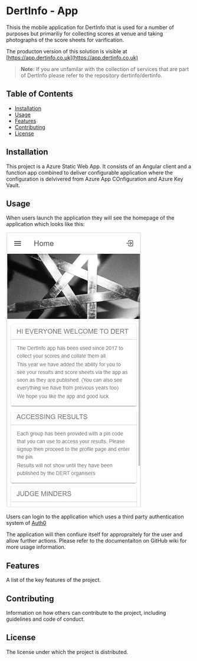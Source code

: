 # DertInfo - App

Thisis the mobile application for DertInfo that is used for a number of purposes but primariliy for collecting scores at venue and taking photographs of the score sheets for varification. 

The producton version of this solution is visible at [https://app.dertinfo.co.uk](https://app.dertinfo.co.uk)

> **Note:** If you are unfamilar with the collection of services that are part of DertInfo please refer to the repository dertinfo/dertinfo.

## Table of Contents

- [Installation](#installation)
- [Usage](#usage)
- [Features](#features)
- [Contributing](#contributing)
- [License](#license)

## Installation

This project is a Azure Static Web App. It consists of an Angular client and a function app combined to deliver configurable application where the configuration is delvivered from Azure App COnfiguration and Azure Key Vault. 

## Usage

When users launch the application they will see the homepage of the application which looks like this: 

![Screenshot of the homepage](docs/images/screenshot-homepage.png)

Users can login to the application which uses a third party authentication system of [Auth0](https://auth0.com/)

The application will then confiure itself for appropraitely for the user and allow further actions. Please refer to the documentaiton on GitHub wiki for more usage information. 

## Features

A list of the key features of the project.

## Contributing

Information on how others can contribute to the project, including guidelines and code of conduct.

## License

The license under which the project is distributed.
